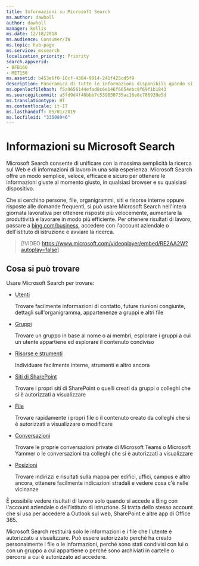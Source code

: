 ```yaml
---
title: Informazioni su Microsoft Search
ms.author: dawholl
author: dawholl
manager: kellis
ms.date: 12/18/2018
ms.audience: Consumer/IW
ms.topic: hub-page
ms.service: mssearch
localization_priority: Priority
search.appverid:
- BFB160
- MET150
ms.assetid: b453e6f0-10cf-4384-9914-241f425cd5f9
description: Panoramica di tutte le informazioni disponibili quando si usa Microsoft Search
ms.openlocfilehash: f5a9656144efad8c6e146f6654ebc9f69f1b1843
ms.sourcegitcommit: a5fd9d4f46bbb7c539630735ac16e0c786939e5d
ms.translationtype: HT
ms.contentlocale: it-IT
ms.lasthandoff: 05/01/2019
ms.locfileid: "33508946"
---
```

# <a name="about-microsoft-search"></a>Informazioni su Microsoft Search

Microsoft Search consente di unificare con la massima semplicità la ricerca sul Web e di informazioni di lavoro in una sola esperienza. Microsoft Search offre un modo semplice, veloce, efficace e sicuro per ottenere le informazioni giuste al momento giusto, in qualsiasi browser e su qualsiasi dispositivo.
  
Che si cerchino persone, file, organigrammi, siti e risorse interne oppure risposte alle domande frequenti, si può usare Microsoft Search nell'intera giornata lavorativa per ottenere risposte più velocemente, aumentare la produttività e lavorare in modo più efficiente. Per ottenere risultati di lavoro, passare a [bing.com/business](https://www.bing.com/business), accedere con l'account aziendale o dell'istituto di istruzione e avviare la ricerca. 
  
> [!VIDEO https://www.microsoft.com/videoplayer/embed/RE2AA2W?autoplay=false]

## <a name="what-you-can-find"></a>Cosa si può trovare
  
Usare Microsoft Search per trovare:
  
- [Utenti](find-people-and-groups.md)
    
    Trovare facilmente informazioni di contatto, future riunioni congiunte, dettagli sull'organigramma, appartenenze a gruppi e altri file
    
- [Gruppi](find-people-and-groups.md)
    
    Trovare un gruppo in base al nome o ai membri, esplorare i gruppi a cui un utente appartiene ed esplorare il contenuto condiviso
    
- [Risorse e strumenti](find-resources-tools-and-more.md)
    
    Individuare facilmente interne, strumenti e altro ancora
    
- [Siti di SharePoint](find-sharepoint-sites.md)
    
    Trovare i propri siti di SharePoint o quelli creati da gruppi o colleghi che si è autorizzati a visualizzare
    
- [File](find-files.md)
    
    Trovare rapidamente i propri file o il contenuto creato da colleghi che si è autorizzati a visualizzare o modificare
    
- [Conversazioni](find-conversations.md)
    
    Trovare le proprie conversazioni private di Microsoft Teams o Microsoft Yammer o le conversazioni tra colleghi che si è autorizzati a visualizzare
    
- [Posizioni](find-locations.md)
    
    Trovare indirizzi e risultati sulla mappa per edifici, uffici, campus e altro ancora, ottenere facilmente indicazioni stradali e vedere cosa c'è nelle vicinanze    
    
È possibile vedere risultati di lavoro solo quando si accede a Bing con l'account aziendale o dell'istituto di istruzione. Si tratta dello stesso account che si usa per accedere a Outlook sul web, SharePoint e altre app di Office 365. 
  
Microsoft Search restituirà solo le informazioni e i file che l'utente è autorizzato a visualizzare. Può essere autorizzato perché ha creato personalmente i file o le informazioni, perché sono stati condivisi con lui o con un gruppo a cui appartiene o perché sono archiviati in cartelle o percorsi a cui è autorizzato ad accedere.

  

